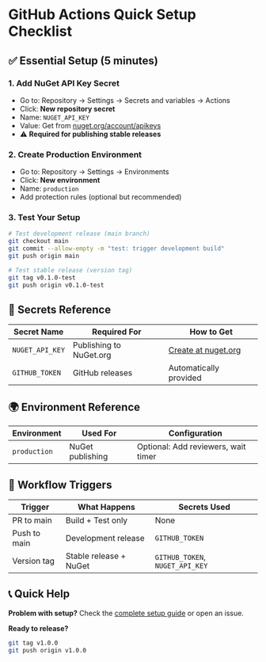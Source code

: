 # GitHub Actions Quick Setup Checklist

## ✅ **Essential Setup (5 minutes)**

### **1. Add NuGet API Key Secret**
- Go to: Repository → Settings → Secrets and variables → Actions
- Click: **New repository secret**
- Name: `NUGET_API_KEY`
- Value: Get from [nuget.org/account/apikeys](https://www.nuget.org/account/apikeys)
- ⚠️ **Required for publishing stable releases**

### **2. Create Production Environment**
- Go to: Repository → Settings → Environments
- Click: **New environment**
- Name: `production`
- Add protection rules (optional but recommended)

### **3. Test Your Setup**
```bash
# Test development release (main branch)
git checkout main
git commit --allow-empty -m "test: trigger development build"
git push origin main

# Test stable release (version tag)
git tag v0.1.0-test
git push origin v0.1.0-test
```

## 🔑 **Secrets Reference**

| Secret Name | Required For | How to Get |
|-------------|-------------|------------|
| `NUGET_API_KEY` | Publishing to NuGet.org | [Create at nuget.org](https://www.nuget.org/account/apikeys) |
| `GITHUB_TOKEN` | GitHub releases | Automatically provided |

## 🌍 **Environment Reference**

| Environment | Used For | Configuration |
|-------------|----------|--------------|
| `production` | NuGet publishing | Optional: Add reviewers, wait timer |

## 🚀 **Workflow Triggers**

| Trigger | What Happens | Secrets Used |
|---------|-------------|-------------|
| PR to main | Build + Test only | None |
| Push to main | Development release | `GITHUB_TOKEN` |
| Version tag | Stable release + NuGet | `GITHUB_TOKEN`, `NUGET_API_KEY` |

## 📞 **Quick Help**

**Problem with setup?** Check the [complete setup guide](.github/SETUP-ACTIONS.md) or open an issue.

**Ready to release?** 
```bash
git tag v1.0.0
git push origin v1.0.0
```